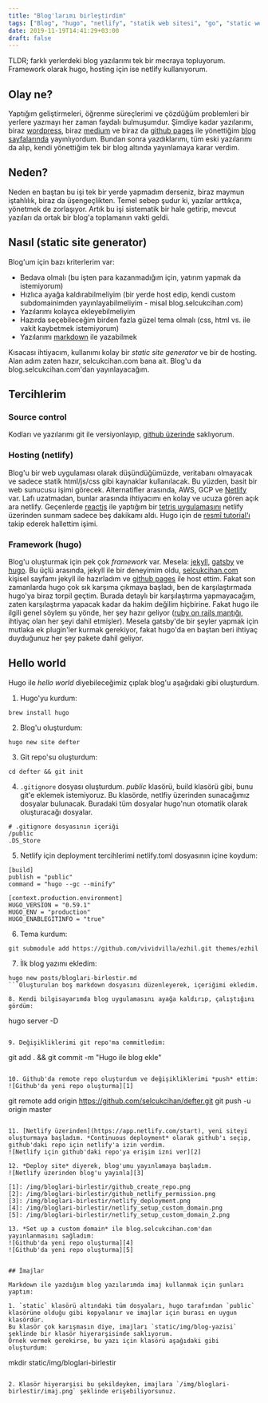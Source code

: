 ```yaml
---
title: "Blog'larımı birleştirdim"
tags: ["Blog", "hugo", "netlify", "statik web sitesi", "go", "static web site", "deployment", "subdomain"]
date: 2019-11-19T14:41:29+03:00
draft: false
---
```


TLDR; farklı yerlerdeki blog yazılarımı tek bir mecraya topluyorum. Framework olarak hugo, hosting için ise netlify kullanıyorum.

## Olay ne?
Yaptığım geliştirmeleri, öğrenme süreçlerimi ve çözdüğüm problemleri bir yerlere yazmayı her zaman faydalı bulmuşumdur.
Şimdiye kadar yazılarımı, biraz [wordpress](https://selcukcihan.wordpress.com/), biraz [medium](https://medium.com/bulut-aws) ve biraz da [github pages](https://pages.github.com/) ile yönettiğim [blog sayfalarında](http://selcukcihan.com/blog) yayınlıyordum.
Bundan sonra yazdıklarımı, tüm eski yazılarımı da alıp, kendi yönettiğim tek bir blog altında yayınlamaya karar verdim.

## Neden?

Neden en baştan bu işi tek bir yerde yapmadım derseniz, biraz maymun iştahlılık, biraz da üşengeçlikten.
Temel sebep şudur ki, yazılar arttıkça, yönetmek de zorlaşıyor.
Artık bu işi sistematik bir hale getirip, mevcut yazıları da ortak bir blog'a toplamanın vakti geldi.

## Nasıl (static site generator)

Blog'um için bazı kriterlerim var:

* Bedava olmalı (bu işten para kazanmadığım için, yatırım yapmak da istemiyorum)
* Hızlıca ayağa kaldırabilmeliyim (bir yerde host edip, kendi custom subdomainimden yayınlayabilmeliyim - misal blog.selcukcihan.com)
* Yazılarımı kolayca ekleyebilmeliyim
* Hazırda seçebileceğim birden fazla güzel tema olmalı (css, html vs. ile vakit kaybetmek istemiyorum)
* Yazılarımı [markdown](https://daringfireball.net/projects/markdown/) ile yazabilmek

Kısacası ihtiyacım, kullanımı kolay bir *static site generator* ve bir de hosting.
Alan adım zaten hazır, selcukcihan.com bana ait.
Blog'u da blog.selcukcihan.com'dan yayınlayacağım.

## Tercihlerim

### Source control

Kodları ve yazılarımı git ile versiyonlayıp, [github üzerinde](https://github.com/selcukcihan/defter) saklıyorum.

### Hosting (netlify)

Blog'u bir web uygulaması olarak düşündüğümüzde, veritabanı olmayacak ve sadece statik html/js/css gibi kaynaklar kullanılacak.
Bu yüzden, basit bir web sunucusu işimi görecek.
Alternatifler arasında, AWS, GCP ve [Netlify](https://www.netlify.com/) var.
Lafı uzatmadan, bunlar arasında ihtiyacımı en kolay ve ucuza gören açık ara netlify.
Geçenlerde [reactjs](https://reactjs.org/) ile yaptığım bir [tetris uygulamasını](https://tetris.selcukcihan.com/) netlify üzerinden sunmam sadece beş dakikamı aldı.
Hugo için de [resmî tutorial'ı](https://gohugo.io/hosting-and-deployment/hosting-on-netlify/) takip ederek hallettim işimi.


### Framework (hugo)

Blog'u oluşturmak için pek çok *framework* var.
Mesela: [jekyll](https://jekyllrb.com/), [gatsby](https://www.gatsbyjs.org/) ve [hugo](https://gohugo.io/).
Bu üçlü arasında, jekyll ile bir deneyimim oldu, [selcukcihan.com](https://www.selcukcihan.com) kişisel sayfamı jekyll ile hazırladım ve [github pages](https://github.com/selcukcihan/selcukcihan.github.io) ile host ettim.
Fakat son zamanlarda hugo çok sık karşıma çıkmaya başladı, ben de karşılaştırmada hugo'ya biraz torpil geçtim.
Burada detaylı bir karşılaştırma yapmayacağım, zaten karşılaştırma yapacak kadar da hakim değilim hiçbirine.
Fakat hugo ile ilgili genel söylem şu yönde, her şey hazır geliyor ([ruby on rails mantığı](https://rubyonrails.org/doctrine/), ihtiyaç olan her şeyi dahil etmişler).
Mesela gatsby'de bir şeyler yapmak için mutlaka ek plugin'ler kurmak gerekiyor, fakat hugo'da en baştan beri ihtiyaç duyduğunuz her şey pakete dahil geliyor.

## Hello world

Hugo ile *hello world* diyebileceğimiz çıplak blog'u aşağıdaki gibi oluşturdum.

1. Hugo'yu kurdum:

```
brew install hugo
```

2. Blog'u oluşturdum:

```
hugo new site defter
```

3. Git repo'su oluşturdum:

```
cd defter && git init
```

4. `.gitignore` dosyası oluşturdum. *public* klasörü, build klasörü gibi, bunu git'e eklemek istemiyoruz. Bu klasörde, netlfiy üzerinden sunacağımız dosyalar bulunacak. Buradaki tüm dosyalar hugo'nun otomatik olarak oluşturacağı dosyalar.

```
# .gitignore dosyasının içeriği
/public
.DS_Store
```

5. Netlify için deployment tercihlerimi netlify.toml dosyasının içine koydum:

```
[build]
publish = "public"
command = "hugo --gc --minify"

[context.production.environment]
HUGO_VERSION = "0.59.1"
HUGO_ENV = "production"
HUGO_ENABLEGITINFO = "true"

```

6. Tema kurdum:

```
git submodule add https://github.com/vividvilla/ezhil.git themes/ezhil
```

7. İlk blog yazımı ekledim:

```
hugo new posts/bloglari-birlestir.md
```Oluşturulan boş markdown dosyasını düzenleyerek, içeriğimi ekledim.

8. Kendi bilgisayarımda blog uygulamasını ayağa kaldırıp, çalıştığını gördüm:

```
hugo server -D
```

9. Değişikliklerimi git repo'ma commitledim:

```
git add . && git commit -m "Hugo ile blog ekle"
```

10. Github'da remote repo oluşturdum ve değişikliklerimi *push* ettim:
![Github'da yeni repo oluşturma][1]

```
git remote add origin https://github.com/selcukcihan/defter.git
git push -u origin master
```

11. [Netlify üzerinden](https://app.netlify.com/start), yeni siteyi oluşturmaya başladım. *Continuous deployment* olarak github'ı seçip, github'daki repo için netlify'a izin verdim.
![Netlify için github'daki repo'ya erişim izni ver][2]

12. *Deploy site* diyerek, blog'umu yayınlamaya başladım.
![Netlify üzerinden blog'u yayınla][3]

[1]: /img/bloglari-birlestir/github_create_repo.png
[2]: /img/bloglari-birlestir/github_netlify_permission.png
[3]: /img/bloglari-birlestir/netlify_deployment.png
[4]: /img/bloglari-birlestir/netlify_setup_custom_domain.png
[5]: /img/bloglari-birlestir/netlify_setup_custom_domain_2.png

13. *Set up a custom domain* ile blog.selcukcihan.com'dan yayınlanmasını sağladım:
![Github'da yeni repo oluşturma][4]
![Github'da yeni repo oluşturma][5]


## İmajlar

Markdown ile yazdığım blog yazılarımda imaj kullanmak için şunları yaptım:

1. `static` klasörü altındaki tüm dosyaları, hugo tarafından `public` klasörüne olduğu gibi kopyalanır ve imajlar için burası en uygun klasördür.
Bu klasör çok karışmasın diye, imajları `static/img/blog-yazisi` şeklinde bir klasör hiyerarşisinde saklıyorum.
Örnek vermek gerekirse, bu yazı için klasörü aşağıdaki gibi oluşturdum:

```
mkdir static/img/bloglari-birlestir
```

2. Klasör hiyerarşisi bu şekildeyken, imajlara `/img/bloglari-birlestir/imaj.png` şeklinde erişebiliyorsunuz.









